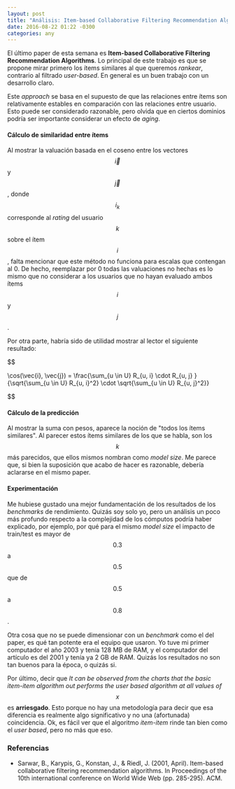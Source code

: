 ```yaml
---
layout: post
title: "Análisis: Item-based Collaborative Filtering Recommendation Algorithms"
date: 2016-08-22 01:22 -0300
categories: any
---
```


El último paper de esta semana es **Item-based Collaborative Filtering Recommendation Algorithms**. Lo principal de este trabajo es que se propone mirar primero los ítems similares al que queremos *rankear*, contrario al filtrado *user-based*. En general es un buen trabajo con un desarrollo claro.

Este *approach* se basa en el supuesto de que las relaciones entre ítems son relativamente estables en comparación con las relaciones entre usuario. Esto puede ser considerado razonable, pero olvida que en ciertos dominios podría ser importante considerar un efecto de *aging*.

#### Cálculo de similaridad entre ítems

Al mostrar la valuación basada en el coseno entre los vectores $$ \vec{i} $$ y $$ \vec{j} $$, donde $$ i_{k} $$ corresponde al *rating* del usuario $$ k $$ sobre el ítem $$ i $$, falta mencionar que este método no funciona para escalas que contengan al 0. De hecho, reemplazar por 0 todas las valuaciones no hechas es lo mismo que no considerar a los usuarios que no hayan evaluado ambos ítems $$ i $$ y $$ j$$.

Por otra parte, habría sido de utilidad mostrar al lector el siguiente resultado:

$$

\cos(\vec{i}, \vec{j}) = \frac{\sum_{u \in U} R_{u, i} \cdot R_{u, j} }{\sqrt{\sum_{u \in U} R_{u, i}^2} \cdot \sqrt{\sum_{u \in U} R_{u, j}^2}}

$$

#### Cálculo de la predicción

Al mostrar la suma con pesos, aparece la noción de "todos los ítems similares". Al parecer estos ítems similares de los que se habla, son los $$ k $$ más parecidos, que ellos mismos nombran como *model size*. Me parece que, si bien la suposición que acabo de hacer es razonable, debería aclararse en el mismo paper.

#### Experimentación

Me hubiese gustado una mejor fundamentación de los resultados de los *benchmarks* de rendimiento. Quizás soy solo yo, pero un análisis un poco más profundo respecto a la complejidad de los cómputos podría haber explicado, por ejemplo, por qué para el mismo *model size* el impacto de train/test es mayor de $$ 0.3 $$ a $$ 0.5 $$ que de $$ 0.5 $$ a $$ 0.8 $$.

Otra cosa que no se puede dimensionar con un *benchmark* como el del paper, es qué tan potente era el equipo que usaron. Yo tuve mi primer computador el año 2003 y tenía 128 MB de RAM, y el computador del artículo es del 2001 y tenía ya 2 GB de RAM. Quizás los resultados no son tan buenos para la época, o quizás si.

Por último, decir que *It can be observed from the charts that the basic item-item algorithm out performs the user based algorithm at all values of $$x$$* es **arriesgado**. Esto porque no hay una metodología para decir que esa diferencia es realmente algo significativo y no una (afortunada) coincidencia. Ok, es fácil ver que el algoritmo *item-item* rinde tan bien como el *user based*, pero no más que eso.

### Referencias

- Sarwar, B., Karypis, G., Konstan, J., & Riedl, J. (2001, April). Item-based collaborative filtering recommendation algorithms. In Proceedings of the 10th international conference on World Wide Web (pp. 285-295). ACM.
